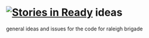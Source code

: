 [![Stories in Ready](https://badge.waffle.io/codeforraleigh/ideas.png?label=ready&title=Ready)](https://waffle.io/codeforraleigh/ideas)
ideas
=====

general ideas and issues for the code for raleigh brigade

